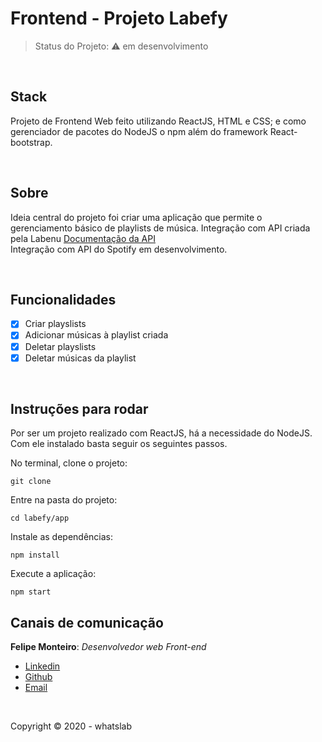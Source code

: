 # Frontend - Projeto Labefy

> Status do Projeto: :warning: em desenvolvimento

<br>

## Stack
Projeto de Frontend Web feito utilizando ReactJS, HTML e CSS; 
e como gerenciador de pacotes do NodeJS o npm além do framework React-bootstrap.

<br>

## Sobre
Ideia central do projeto foi criar uma aplicação que permite o gerenciamento básico de playlists de música. 
Integração com API criada pela Labenu [Documentação da API](https://documenter.getpostman.com/view/7549981/SztBc8eT?version=latest)
<br>
Integração com API do Spotify em desenvolvimento.

<br>

## Funcionalidades 

- [X] Criar playslists
- [X] Adicionar músicas à playlist criada
- [X] Deletar playslists
- [X] Deletar músicas da playlist

<br>

## Instruções para rodar
Por ser um projeto realizado com ReactJS, há a necessidade do NodeJS. Com ele instalado basta seguir os seguintes passos.

No terminal, clone o projeto:
```
git clone 
```

Entre na pasta do projeto:
```
cd labefy/app
```

Instale as dependências:
```
npm install
```

Execute a aplicação:
```
npm start 
```

## Canais de comunicação

**Felipe Monteiro**: *Desenvolvedor web Front-end*

- [Linkedin](https://www.linkedin.com/in/felipe-monteiro-561a33130)
- [Github](https://github.com/feliipedev)
- [Email](feliipemonteiro901@gmail.com)

<br>


Copyright :copyright: 2020 - whatslab